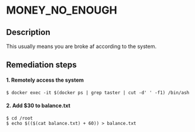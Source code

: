 # MONEY_NO_ENOUGH

## Description

This usually means you are broke af according to the system.

## Remediation steps

#### 1. Remotely access the system
```shell
$ docker exec -it $(docker ps | grep taster | cut -d' ' -f1) /bin/ash
```
#### 2. Add $30 to balance.txt
```shell
$ cd /root
$ echo $(($(cat balance.txt) + 60)) > balance.txt
```
